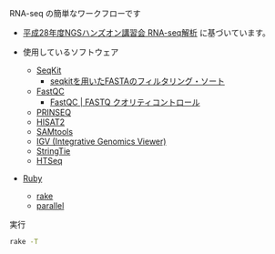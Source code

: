 RNA-seq の簡単なワークフローです

* [平成28年度NGSハンズオン講習会 RNA-seq解析](https://biosciencedbc.jp/gadget/human/20160727_amelieff_20160803.pdf)
に基づいています。

* 使用しているソフトウェア
  * [SeqKit](http://bioinf.shenwei.me/seqkit/)
    * [seqkitを用いたFASTAのフィルタリング・ソート](http://yokazaki.hatenablog.com/entry/2017/01/16/160652)
  * [FastQC](https://www.bioinformatics.babraham.ac.uk/projects/fastqc/)
    * [FastQC | FASTQ クオリティコントロール](https://bi.biopapyrus.jp/rnaseq/qc/fastqc.html)
  * [PRINSEQ](http://prinseq.sourceforge.net/)
  * [HISAT2](https://ccb.jhu.edu/software/hisat2/)
  * [SAMtools](http://www.htslib.org/)
  * [IGV (Integrative Genomics Viewer)](http://software.broadinstitute.org/software/igv)
  * [StringTie](https://ccb.jhu.edu/software/stringtie/)
  * [HTSeq](https://htseq.readthedocs.io/)

* [Ruby](https://www.ruby-lang.org/)
  * [rake](https://docs.ruby-lang.org/ja/latest/library/rake.html)
  * [parallel](https://github.com/grosser/parallel)

実行
```bash
rake -T
```
